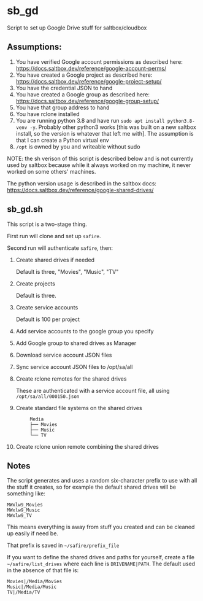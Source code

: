 # sb_gd
Script to set up Google Drive stuff for saltbox/cloudbox

## Assumptions:
 1. You have verified Google account permissions as described here: https://docs.saltbox.dev/reference/google-account-perms/
 1. You have created a Google project as described here: https://docs.saltbox.dev/reference/google-project-setup/
 1. You have the credential JSON to hand
 1. You have created a Google group as described here: https://docs.saltbox.dev/reference/google-group-setup/
 1. You have that group address to hand
 1. You have rclone installed
 1. You are running python 3.8 and have run `sudo apt install python3.8-venv -y`.
    Probably other python3 works [this was built on a new saltbox install, so the version is whatever that left me with].  The assumption is that I can create a Python virtual env
 1. `/opt` is owned by you and writeable without sudo

NOTE: the sh verison of this script is described below and is not currently used by saltbox because while it always worked on my machine, it never worked on some others' machines.

The python version usage is described in the saltbox docs: https://docs.saltbox.dev/reference/google-shared-drives/

## sb_gd.sh

This script is a two-stage thing.

First run will clone and set up `safire`.

Second run will authenticate `safire`, then:

  1. Create shared drives if needed
  
     Default is three, "Movies", "Music", "TV"

  1. Create projects
  
     Default is three.
     
  1. Create service accounts

     Default is 100 per project
     
  1. Add service accounts to the google group you specify

  1. Add Google group to shared drives as Manager

  1. Download service account JSON files

  1. Sync service account JSON files to /opt/sa/all

  1. Create rclone remotes for the shared drives
  
     These are authenticated with a service account file, all using `/opt/sa/all/000150.json`

  1. Create standard file systems on the shared drives

     ```
          Media
          ├── Movies
          ├── Music
          └── TV
     ```

  1. Create rclone union remote combining the shared drives
  
## Notes

The script generates and uses a random six-character prefix to use with all the stuff it creates, so for example the default shared drives will be something like:
```
MWxlw9_Movies
MWxlw9_Music
MWxlw9_TV
```
This means everything is away from stuff you created and can be cleaned up easily if need be.

That prefix is saved in `~/safire/prefix_file`

If you want to define the shared drives and paths for yourself, create a file `~/safire/list_drives` where each line is `DRIVENAME|PATH`.  The default used in the absence of that file is:
```
Movies|/Media/Movies
Music|/Media/Music
TV|/Media/TV
```
